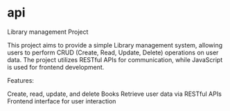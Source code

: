 # api
Library management Project

This project aims to provide a simple Library management system, allowing users to perform CRUD (Create, Read, Update, Delete) operations on user data. The project utilizes RESTful APIs for communication, while JavaScript is used for frontend development.

Features:

Create, read, update, and delete Books
Retrieve user data via RESTful APIs
Frontend interface for user interaction
